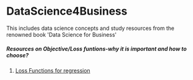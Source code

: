 # DataScience4Business
This includes data science concepts and study resources from the renowned book 'Data Science for Business'



##### Resources on Objective/Loss funtions-why it is important and how to choose?
1. [Loss Functions for regression](https://heartbeat.fritz.ai/5-regression-loss-functions-all-machine-learners-should-know-4fb140e9d4b0)
